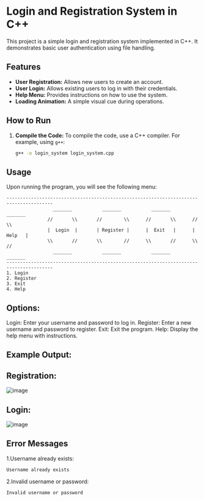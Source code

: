 # Login and Registration System in C++

This project is a simple login and registration system implemented in C++. It demonstrates basic user authentication using file handling.

## Features

- **User Registration:** Allows new users to create an account.
- **User Login:** Allows existing users to log in with their credentials.
- **Help Menu:** Provides instructions on how to use the system.
- **Loading Animation:** A simple visual cue during operations.

## How to Run

1. **Compile the Code:**
   To compile the code, use a C++ compiler. For example, using `g++`:
   ```sh
   g++ -o login_system login_system.cpp

## Usage
Upon running the program, you will see the following menu:

```
---------------------------------------------------------------------------------------
                 _______           _______           _______          _______          
               //       \\       //        \\      //       \\      //       \\        
               |  Login  |       | Register |      |  Exit   |      |  Help   |        
               \\       //       \\        //      \\       //      \\       //        
                 _______           _______           _______          _______          
---------------------------------------------------------------------------------------
1. Login
2. Register
3. Exit
4. Help
```

## Options:
Login: Enter your username and password to log in.
Register: Enter a new username and password to register.
Exit: Exit the program.
Help: Display the help menu with instructions.

## Example Output:

## Registration:
![image](https://github.com/user-attachments/assets/6952bde7-9211-490e-909b-cfc33ed6e0b0)


## Login:
![image](https://github.com/user-attachments/assets/5ff009bf-ecf2-4b74-8390-512c071d9c1e)


## Error Messages
1.Username already exists:
```bash
Username already exists
```

2.Invalid username or password:
```bash
Invalid username or password
```
